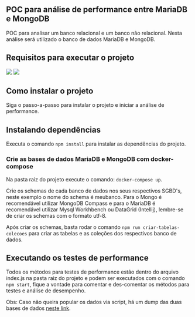 <section>
<h1>POC para análise de performance entre MariaDB e MongoDB</h1>
<p>POC para analisar um banco relacional e um banco não relacional. Nesta análise será utilizado o banco de dados MariaDB e MongoDB.</p>
</section>

<section>
<h2>Requisitos para executar o projeto</h2>
<img src="https://img.shields.io/static/v1?label=Nodejs&message=Nodejs 21.4.0&color=4F9C43&style=for-the-badge&logo=nodedotjs" />
<img src="https://img.shields.io/static/v1?label=Docker&message=Docker 24.0.7&color=1C8CB0&style=for-the-badge&logo=docker" />
</section>

<section>
<h2>Como instalar o projeto</h2>
<p>Siga o passo-a-passo para instalar o projeto e iniciar a análise de performance.</p>
</section>

<section>
<h2>Instalando dependências</h2>
<p>Executa o comando <code>npm install</code> para instalar as dependências do projeto.</p>
</section>

<section>
<h3>Crie as bases de dados MariaDB e MongoDB com docker-compose</h3>
<p>Na pasta raiz do projeto execute o comando: <code>docker-compose up</code>.</p>
<p>
Crie os schemas de cada banco de dados nos seus respectivos SGBD's, neste exemplo o nome do schema é meubanco. 
Para o Mongo é recomendável utilizar MongoDB Compass e para o MariaDB é recomendável utilizar Mysql Workhbench ou DataGrid (Intellij), 
lembre-se de criar os schemas com o formato utf-8.
</p>
<p>Após criar os schemas, basta rodar o comando <code>npm run criar-tabelas-colecoes</code> para criar as tabelas e as coleções dos respectivos banco de dados.</p>
</section>

<section>
<h2>Executando os testes de performance</h2>
<p>
Todos os métodos para testes de performance estão dentro do arquivo index.js na pasta raiz do projeto e podem ser 
executados com o comando <code>npm start</code>, fique a vontade para comentar e des-comentar os métodos para 
testes e análise de desempenho.
</p>
<p>Obs: Caso não queira popular os dados via script, há um dump das duas bases de dados <a href="https://drive.google.com/drive/folders/1JvdQ1tgOGo_8tcC5TFGJIU4VAoYcEcER?usp=sharing">neste link</a>.</p>
</section>